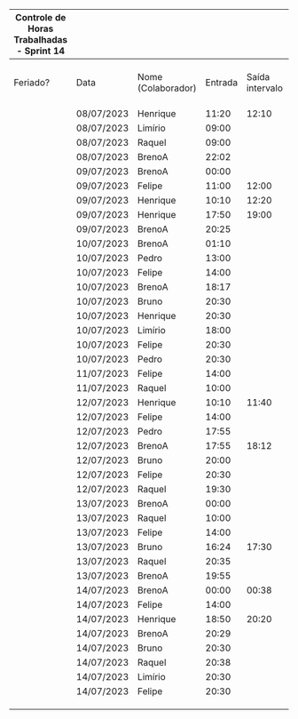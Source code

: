 | Controle de Horas Trabalhadas - Sprint 14 |  |  |  |  |  |  |  |  |  |  |  |
| --- | --- | --- | --- | --- | --- | --- | --- | --- | --- | --- | --- |
| Feriado? | Data | Nome (Colaborador) | Entrada | Saída intervalo | Retorno intervalo | Saída | Total horas |  | Nome (Colaborador) | Total horas do sprint |  |
|  | 08/07/2023 | Henrique | 11:20 | 12:10 | 17:50 | 18:45 | 1:45 |  | BrenoA | 28:44 |  |
|  | 08/07/2023 | Limírio | 09:00 |  |  | 10:00 | 1:00 |  | Bruno | 5:46 |  |
|  | 08/07/2023 | Raquel | 09:00 |  |  | 10:30 | 1:30 |  | Felipe | 27:39 |  |
|  | 08/07/2023 | BrenoA | 22:02 |  |  | 23:59 | 1:57 |  | Henrique | 15:10 |  |
|  | 09/07/2023 | BrenoA | 00:00 |  |  | 05:20 | 5:20 |  | Limírio | 5:30 |  |
|  | 09/07/2023 | Felipe | 11:00 | 12:00 | 14:00 | 17:30 | 4:30 |  | Pedro | 2:15 |  |
|  | 09/07/2023 | Henrique | 10:10 | 12:20 | 16:00 | 17:15 | 3:25 |  | Raquel | 7:19 |  |
|  | 09/07/2023 | Henrique | 17:50 | 19:00 | 20:25 | 22:35 | 3:20 |  |  |  |  |
|  | 09/07/2023 | BrenoA | 20:25 |  |  | 23:59 | 3:34 |  |  |  |  |
|  | 10/07/2023 | BrenoA | 01:10 |  |  | 03:00 | 1:50 |  |  |  |  |
|  | 10/07/2023 | Pedro | 13:00 |  |  | 14:00 | 1:00 |  |  |  |  |
|  | 10/07/2023 | Felipe | 14:00 |  |  | 18:16 | 4:16 |  |  |  |  |
|  | 10/07/2023 | BrenoA | 18:17 |  |  | 22:40 | 4:23 |  |  |  |  |
|  | 10/07/2023 | Bruno | 20:30 |  |  | 21:00 | 0:30 |  |  |  |  |
|  | 10/07/2023 | Henrique | 20:30 |  |  | 22:00 | 1:30 |  |  |  |  |
|  | 10/07/2023 | Limírio | 18:00 |  |  | 22:30 | 4:30 |  |  |  |  |
|  | 10/07/2023 | Felipe | 20:30 |  |  | 21:33 | 1:03 |  |  |  |  |
|  | 10/07/2023 | Pedro | 20:30 |  |  | 21:30 | 1:00 |  |  |  |  |
|  | 11/07/2023 | Felipe | 14:00 |  |  | 18:00 | 4:00 |  |  |  |  |
|  | 11/07/2023 | Raquel | 10:00 |  |  | 11:00 | 1:00 |  |  |  |  |
|  | 12/07/2023 | Henrique | 10:10 | 11:40 | 20:20 | 21:30:00 | 2:40 |  |  |  |  |
|  | 12/07/2023 | Felipe | 14:00 |  |  | 18:00 | 4:00 |  |  |  |  |
|  | 12/07/2023 | Pedro | 17:55 |  |  | 18:10 | 0:15 |  |  |  |  |
|  | 12/07/2023 | BrenoA | 17:55 | 18:12 | 20:20 | 23:59 | 3:56 |  |  |  |  |
|  | 12/07/2023 | Bruno | 20:00 |  |  | 21:00 | 1:00 |  |  |  |  |
|  | 12/07/2023 | Felipe | 20:30 |  |  | 22:20 | 1:50 |  |  |  |  |
|  | 12/07/2023 | Raquel | 19:30 |  |  | 21:00 | 1:30 |  |  |  |  |
|  | 13/07/2023 | BrenoA | 00:00 |  |  | 01:22 | 1:22 |  |  |  |  |
|  | 13/07/2023 | Raquel | 10:00 |  |  | 12:00 | 2:00 |  |  |  |  |
|  | 13/07/2023 | Felipe | 14:00 |  |  | 18:00 | 4:00 |  |  |  |  |
|  | 13/07/2023 | Bruno | 16:24 | 17:30 | 19:30 | 22:00 | 3:36 |  |  |  |  |
|  | 13/07/2023 | Raquel | 20:35 |  |  | 21:25 | 0:50 |  |  |  |  |
|  | 13/07/2023 | BrenoA | 19:55 |  |  | 23:59 | 4:04 |  |  |  |  |
|  | 14/07/2023 | BrenoA | 00:00 | 00:38 | 17:00 | 18:00 | 1:38 |  |  |  |  |
|  | 14/07/2023 | Felipe | 14:00 |  |  | 18:00 | 4:00 |  |  |  |  |
|  | 14/07/2023 | Henrique | 18:50 | 20:20 | 20:30 | 21:30 | 2:30 |  |  |  |  |
|  | 14/07/2023 | BrenoA | 20:29 |  |  | 21:09 | 0:40 |  |  |  |  |
|  | 14/07/2023 | Bruno | 20:30 |  |  | 21:10 | 0:40 |  |  |  |  |
|  | 14/07/2023 | Raquel | 20:38 |  |  | 21:07 | 0:29 |  |  |  |  |
|  | 14/07/2023 | Limírio | 20:30 |  |  |  | - |  |  |  |  |
|  | 14/07/2023 | Felipe | 20:30 |  |  |  | - |  |  |  |  |
|  |  |  |  |  |  |  |  |  |  |  |  |
|  |  |  |  |  |  |  |  |  |  |  |  |
|  |  |  |  |  |  |  |  |  |  |  |  |
